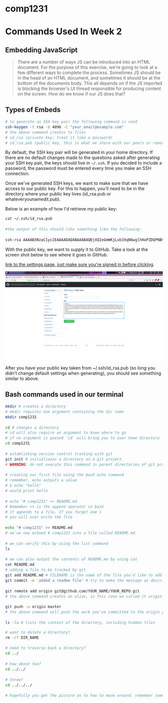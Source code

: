 # comp1231

# Commands Used In Week 2


## Embedding JavaScript

> There are a number of ways JS can be introduced into an HTML document. For the purpose of this exercise, we're going to look at a few different ways to complete the process. Sometimes JS should be in the head of an HTML document, and sometimes it should be at the bottom of the documents body. This all depends on if the JS imported is blocking the browser's UI thread responsible for producing content on the screen. How do we know if our JS does that?

## Types of Embeds

```bash
# to generate an SSH key pair the following command is used
ssh-keygen -t rsa -b 4096 -C "your_email@example.com"
# the above command creates to files
# id_rsa (private key: treat it like a password)
# id_rsa.pub (public key, this is what we share with our peers or remote servers we would like to authenticate with)
```

By default, the SSH key pair will be generated in your home directory. If there are no default changes made to the questions asked after generating your SSH key pair, the keys should live in `~/.ssh`. If you decided to include a password, the password must be entered every time you make an SSH connection.

Once we've generated SSH keys, we want to make sure that we have access to our public key. For this to happen, you'll need to be in the directory where your public key lives (id_rsa.pub or whateveryounamedit.pub).

Below is an example of how I'd retrieve my public key:
```bash
cat ~/.ssh/id_rsa.pub

#the output of this should like something like the following: 

ssh-rsa AAAAB3NzaC1yc2EAAAADAQABAAABAQDjXQIeGmWKjLxb3XqN6wglhHaPZDQPNBSG09w39seT4DUD8IllL7TZXXTjQIHHBWXgz0IHKlzCSnmqeM20OtgqbTYlm2IbUOYPh7g3yJPnlWPeg5QEVpsiyIBJLy6Mo1egzEQoxuIE8DT0jemz9EfL+x7xn9Og+cS3k7ek+/XRLwTFo1L3cAxHjAS0YUhrDoyxj52i5z5vx35zg6ujcq2hb332/AOWAnjWBlMhWu45ejoyrEMba4awiF1wj87U6zuO5kQuuyQy9uBRsmL+kOVn0qiNwIsWd3jtxJ01d8GnK2oW1d88jLuVfGa8SmXUhaGUHOuV3/uR8f2AzT/W92Ef jmorenstein@georgebrown.ca

```

With the public key, we want to supply it to GitHub. Take a look at the screen shot below to see where it goes in GitHub.

[link to the settings page, just make sure you're signed in before clicking](https://github.com/settings/profile).

![settings area of github sssh](../../assets/img/sshkey.png)

After you have your public key taken from ~/.ssh/id_rsa.pub (so long you didn't change default settings when generating), you should see something similar to above.

## Bash commands used in our terminal

```bash
mkdir # creates a directory
# mkdir requires one argument containing the dir name
mkdir comp1231

cd # changes a directory
# cd will also require an argument to know where to go
# if no argument is passed `cd` will bring you to your home directory
cd comp1231

# establishing version control tracking with git
git init # initialiazes a directory as a git project
# WARNING: do not execute this command in parent directories of git projects or you will create submodules and headaches

# creating our first file using the bash echo command
# remember, echo outputs a value 
# $ echo "hello" 
# would print hello

# echo "# comp1231" >> README.md
# Remember >> is the append operator in bash
# it appends to a file. If you forget one >
# you will over write the file

echo "# comp1231" >> README.md
# we've now echoed # comp1231 into a file called README.md

# we can verify this by using the list command
ls

# we can also output the contents of README.me by using cat
cat README.md
# adding a file to be tracked by git
git add README.md # FILENAME is the name of the file you'd like to add
git commit -m 'added a readme file' # try to make the message as descriptive as possible so peers and your future self know what work was committed

git remote add origin git@github.com/YOUR_NAME/YOUR_REPO.git
# the above command creates an alias, in this case we called it origin. origin will point to your repository so when you push your code it has a remote address to send the work too.

git push -u origin master
# the above command will push the work you've committed to the origin you've set. It will also live on the master branch. More on branching later. For now, think of master as your single source of truth for working code. You want master to contain work that has been qualified and working.

ls -la # lists the content of the directory, including hidden files
```

```bash
# want to delete a directory?
rm -rf DIR_NAME

# need to traverse back a directory?
cd ../

# how about two?
cd ../../

# three?
cd ../../../

# hopefully you get the picture as to how to move around. remember sometimes it's just easier to go home with `cd` and then hitting enter
```
